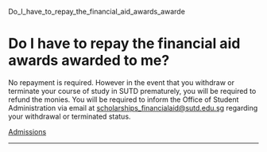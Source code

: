 Do_I_have_to_repay_the_financial_aid_awards_awarde



Do I have to repay the financial aid awards awarded to me?
==========================================================

No repayment is required. However in the event that you withdraw or terminate your course of study in SUTD prematurely, you will be required to refund the monies. You will be required to inform the Office of Student Administration via email at [scholarships\_financialaid@sutd.edu.sg](mailto:scholarships_financialaid@sutd.edu.sg) regarding your withdrawal or terminated status.

[Admissions](https://www.sutd.edu.sg/tag/admissions/)

---

